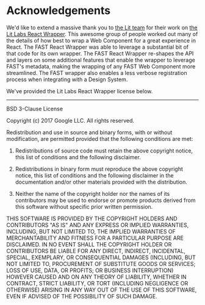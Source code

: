 # Acknowledgements

We'd like to extend a massive thank you to [the Lit team](https://github.com/lit/lit) for their work on [the Lit Labs React Wrapper](https://github.com/lit/lit/tree/main/packages/labs/react). This awesome group of people worked out many of the details of how best to wrap a Web Component for a great experience in React. The FAST React Wrapper was able to leverage a substantial bit of that code for its own wrapper. The FAST React Wrapper re-shapes the API and layers on some additional features that enable the wrapper to leverage FAST's metadata, making the wrapping of any FAST Web Component more streamlined. The FAST wrapper also enables a less verbose registration process when integrating with a Design System.

We've provided the Lit Labs React Wrapper license below.

---

BSD 3-Clause License

Copyright (c) 2017 Google LLC. All rights reserved.

Redistribution and use in source and binary forms, with or without
modification, are permitted provided that the following conditions are met:

1. Redistributions of source code must retain the above copyright notice, this
   list of conditions and the following disclaimer.

2. Redistributions in binary form must reproduce the above copyright notice,
   this list of conditions and the following disclaimer in the documentation
   and/or other materials provided with the distribution.

3. Neither the name of the copyright holder nor the names of its
   contributors may be used to endorse or promote products derived from
   this software without specific prior written permission.

THIS SOFTWARE IS PROVIDED BY THE COPYRIGHT HOLDERS AND CONTRIBUTORS "AS IS"
AND ANY EXPRESS OR IMPLIED WARRANTIES, INCLUDING, BUT NOT LIMITED TO, THE
IMPLIED WARRANTIES OF MERCHANTABILITY AND FITNESS FOR A PARTICULAR PURPOSE ARE
DISCLAIMED. IN NO EVENT SHALL THE COPYRIGHT HOLDER OR CONTRIBUTORS BE LIABLE
FOR ANY DIRECT, INDIRECT, INCIDENTAL, SPECIAL, EXEMPLARY, OR CONSEQUENTIAL
DAMAGES (INCLUDING, BUT NOT LIMITED TO, PROCUREMENT OF SUBSTITUTE GOODS OR
SERVICES; LOSS OF USE, DATA, OR PROFITS; OR BUSINESS INTERRUPTION) HOWEVER
CAUSED AND ON ANY THEORY OF LIABILITY, WHETHER IN CONTRACT, STRICT LIABILITY,
OR TORT (INCLUDING NEGLIGENCE OR OTHERWISE) ARISING IN ANY WAY OUT OF THE USE
OF THIS SOFTWARE, EVEN IF ADVISED OF THE POSSIBILITY OF SUCH DAMAGE.